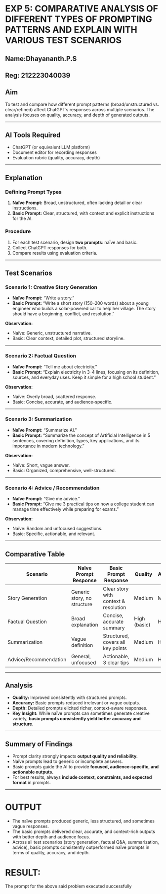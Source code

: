 # EXP 5: COMPARATIVE ANALYSIS OF DIFFERENT TYPES OF PROMPTING PATTERNS AND EXPLAIN WITH VARIOUS TEST SCENARIOS
## Name:Dhayananth.P.S
## Reg: 212223040039
## Aim

To test and compare how different prompt patterns (broad/unstructured vs. clear/refined) affect ChatGPT’s responses across multiple scenarios. The analysis focuses on quality, accuracy, and depth of generated outputs.

---

## AI Tools Required

* ChatGPT (or equivalent LLM platform)
* Document editor for recording responses
* Evaluation rubric (quality, accuracy, depth)

---

## Explanation

### Defining Prompt Types

1. **Naïve Prompt:** Broad, unstructured, often lacking detail or clear instructions.
2. **Basic Prompt:** Clear, structured, with context and explicit instructions for the AI.

### Procedure

1. For each test scenario, design **two prompts**: naïve and basic.
2. Collect ChatGPT responses for both.
3. Compare results using evaluation criteria.

---

## Test Scenarios

### Scenario 1: Creative Story Generation

* **Naïve Prompt:** “Write a story.”
* **Basic Prompt:** “Write a short story (150–200 words) about a young engineer who builds a solar-powered car to help her village. The story should have a beginning, conflict, and resolution.”

**Observation:**

* Naïve: Generic, unstructured narrative.
* Basic: Clear context, detailed plot, structured storyline.

---

### Scenario 2: Factual Question

* **Naïve Prompt:** “Tell me about electricity.”
* **Basic Prompt:** “Explain electricity in 3–4 lines, focusing on its definition, sources, and everyday uses. Keep it simple for a high school student.”

**Observation:**

* Naïve: Overly broad, scattered response.
* Basic: Concise, accurate, and audience-specific.

---

### Scenario 3: Summarization

* **Naïve Prompt:** “Summarize AI.”
* **Basic Prompt:** “Summarize the concept of Artificial Intelligence in 5 sentences, covering definition, types, key applications, and its importance in modern technology.”

**Observation:**

* Naïve: Short, vague answer.
* Basic: Organized, comprehensive, well-structured.

---

### Scenario 4: Advice / Recommendation

* **Naïve Prompt:** “Give me advice.”
* **Basic Prompt:** “Give me 3 practical tips on how a college student can manage time effectively while preparing for exams.”

**Observation:**

* Naïve: Random and unfocused suggestions.
* Basic: Specific, actionable, and relevant.

---

## Comparative Table

| Scenario              | Naïve Prompt Response       | Basic Prompt Response                 | Quality      | Accuracy | Depth  |
| --------------------- | --------------------------- | ------------------------------------- | ------------ | -------- | ------ |
| Story Generation      | Generic story, no structure | Clear story with context & resolution | Medium       | Medium   | Medium |
| Factual Question      | Broad explanation           | Concise, accurate summary             | High (basic) | High     | High   |
| Summarization         | Vague definition            | Structured, covers all key points     | Medium       | High     | High   |
| Advice/Recommendation | General, unfocused          | Actionable, 3 clear tips              | Medium       | High     | High   |

---

## Analysis

* **Quality:** Improved consistently with structured prompts.
* **Accuracy:** Basic prompts reduced irrelevant or vague outputs.
* **Depth:** Detailed prompts elicited richer, context-aware responses.
* **Key Insight:** While naïve prompts can sometimes generate creative variety, **basic prompts consistently yield better accuracy and structure.**

---

## Summary of Findings

* Prompt clarity strongly impacts **output quality and reliability.**
* Naïve prompts lead to generic or incomplete answers.
* Basic prompts guide the AI to provide **focused, audience-specific, and actionable outputs.**
* For best results, always **include context, constraints, and expected format** in prompts.

---

# OUTPUT

* The naïve prompts produced generic, less structured, and sometimes vague responses.
* The basic prompts delivered clear, accurate, and context-rich outputs with better depth and audience focus.
* Across all test scenarios (story generation, factual Q&A, summarization, advice), basic prompts consistently outperformed naïve prompts in terms of quality, accuracy, and depth.


# RESULT: 

The prompt for the above said problem executed successfully
